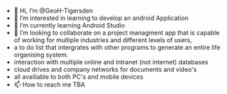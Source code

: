 - 👋 Hi, I’m @GeoH-Tigersden
- 👀 I’m interested in learning to develop an android Application
- 🌱 I’m currently learning Android Studio
- 💞️ I’m looking to collaborate on a project managment app that is capable of working for multiple industries and different levels of users,
- a to do list that intergrates with other programs to generate an entire life organising system.
- interaction with multiple online and intranet (not internet) databases
- cloud drives and company networks for documents and video's
- all availiable to both PC's and mobile devices 
- 📫 How to reach me TBA

<!---
GeoH-Tigersden/GeoH-Tigersden is a ✨ special ✨ repository because its `README.md` (this file) appears on your GitHub profile.
You can click the Preview link to take a look at your changes.
--->
